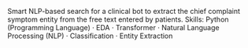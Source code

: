 Smart NLP-based search for a clinical bot to extract the chief complaint symptom entity from the free text entered by patients.
Skills: Python (Programming Language) · EDA · Transformer · Natural Language Processing (NLP) · Classification · Entity Extraction

